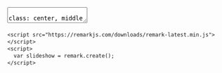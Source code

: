  <script>
  MathJax = {
    tex: {inlineMath: [['$', '$'], ['\\(', '\\)']]}
  };
  </script>
  <script id="MathJax-script" async src="https://cdn.jsdelivr.net/npm/mathjax@3/es5/tex-chtml.js"></script>
  
   <script src="https://cdn.jsdelivr.net/npm/mermaid@8.4.0/dist/mermaid.min.js"></script>
 <script>mermaid.initialize({startOnLoad:true});</script>
 
  <style>
      @import url(https://fonts.googleapis.com/css?family=Yanone+Kaffeesatz);
      @import url(https://fonts.googleapis.com/css?family=Droid+Serif:400,700,400italic);
      @import url(https://fonts.googleapis.com/css?family=Ubuntu+Mono:400,700,400italic);

      body { font-family: 'Droid Serif'; }
      h1, h2, h3 {
        font-family: 'Yanone Kaffeesatz';
        font-weight: normal;
      }
      .remark-code, .remark-inline-code { font-family: 'Ubuntu Mono'; }
    </style>
<textarea id="source">

class: center, middle

# Title

---

# Agenda

1. Introduction
2. Deep-dive
3. ...

---

# Introduction

Uma função $f$ é uma lei que associa a cada elemento $x$ pertencente a um domínio $D$, exatamente um elemento $f(x)$ em um conjunto $E$.

Em geral consideramos as funções para qual $D$ e $E$ são conjuntos. $D$ é denominado domínio da função $f$, e $E$ por sua vez representa o contradomínio.

O número $f(x)$ para todo $x$ que pertença a $D$, define um novo conjunto chamado de imagem, ou $Im$. A imagem é constituída por todos os valores $f(x)$ que são obtidos pela lei de formação de todos os valores de $x$ no domínio.

Caso não seja possível aplicar a lei $f(x)$ sobre algum valor de $x$, onde $x$ seja real, diz-se que $x$ não pertence ao domínio de $f$.

---
 Here is one mermaid diagram:
 <div class="mermaid">
   graph TD
   A[Client] --> B[Load Balancer]
   B --> C[Server1]
   B --> D[Server2]
 </div>
---
 And here is another:
 <div class="mermaid">
   graph TD
   A[Client] -->|tcp_123| B(Load Balancer)
   B -->|tcp_456| C[Server1]
   B -->|tcp_456| D[Server2]
 </div>
---
![dominio e imagem](./res/dominio-e-imagem.jpg)
---
**EX:** verifique quais valores de $f(x)$ são obtidos na aplicação.

$$f(x) = 2x - 3$$

Quando $x$ é um valor do conjunto de números ímpares entre 1 e 10.

$$x \in \{1, 3, 5, 7, 9\} $$

$x$ | $f(x)$
-|-
$1$ | $-1$
$2$ | $3$
$5$ | $7$
$7$ | $11$
$9$ | $15$ 
---
# Fundamentos de conjuntos

## Elementos ($x$)

Valor único dentro de um conjunto.

## Conjuntos

Agrupamento ou coleção de elementos, pode ser representado explicitamente por chaves $\{\}$.

## Restrição de elementos ($|$)

Indicado pelo operador "tal que" ($|$), identifica condições para que o elemento $x$ esteja no conjunto.

## Pertinência e não-pertinência
Indica se um elemento $x$ pertence ou não a um conjunto.

## Conjuntos numéricos comuns

São os conjuntos mais utilizados para representar elementos no Cálculo.

### Números inteiros ($\Z$)

$$\Z = \{..., -3, -2, -1, 0, 1, 2, 3,...\}$$

### Números reais ($\R$)

$$\R = \{..., -2, ..., -\frac{1}{2}, ..., 0, ..., 4, ..., \frac{12}{5}\}$$
---

    </textarea>
    <script src="https://remarkjs.com/downloads/remark-latest.min.js">
    </script>
    <script>
      var slideshow = remark.create();
    </script>
